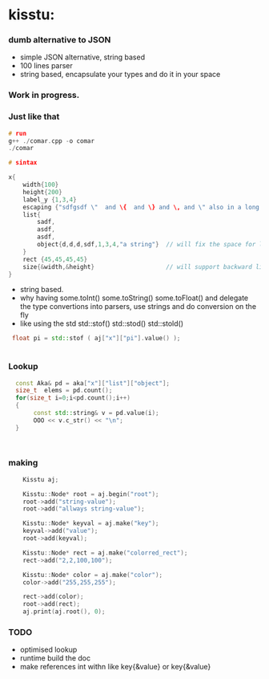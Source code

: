 # kisstu: 
### dumb  alternative to JSON 

   * simple JSON alternative, string based
   * 100 lines parser
   * string based, encapsulate your types and do it in your space


### Work in progress.

### Just like that

```cpp
# run
g++ ./comar.cpp -o comar
./comar

# sintax 

x{
    width{100}
    height{200}
    label_y {1,3,4}
    escaping {"sdfgsdf \"  and \{  and \} and \, and \" also in a long string "}
    list{
        sadf,
        asdf,
        asdf,
        object{d,d,d,sdf,1,3,4,"a string"}  // will fix the space for long strings
    }
    rect {45,45,45,45}
    size{&width,&height}                    // will support backward links
}

```
   * string based.
   * why having some.toInt()  some.toString()  some.toFloat() and delegate the type convertions into parsers, use strings and do conversion on the fly
   * like using the std  std::stof() std::stod() std::stold() 

```cpp   
 float pi = std::stof ( aj["x"]["pi"].value() );
 
```
  
### Lookup
 
 ```cpp
   const Aka& pd = aka["x"]["list"]["object"];
   size_t  elems = pd.count();
   for(size_t i=0;i<pd.count();i++)
   {
        const std::string& v = pd.value(i);
        OOO << v.c_str() << "\n";
   }

   
 ```
 
### making

```cpp
    Kisstu aj;

    Kisstu::Node* root = aj.begin("root");
    root->add("string-value");
    root->add("allways string-value");

    Kisstu::Node* keyval = aj.make("key");
    keyval->add("value");
    root->add(keyval);

    Kisstu::Node* rect = aj.make("colorred_rect");
    rect->add("2,2,100,100");

    Kisstu::Node* color = aj.make("color");
    color->add("255,255,255");

    rect->add(color);
    root->add(rect);
    aj.print(aj.root(), 0);
```
   
### TODO
   * optimised lookup
   * runtime build the doc
   * make references int withn like key{&value}  or key{&value}


